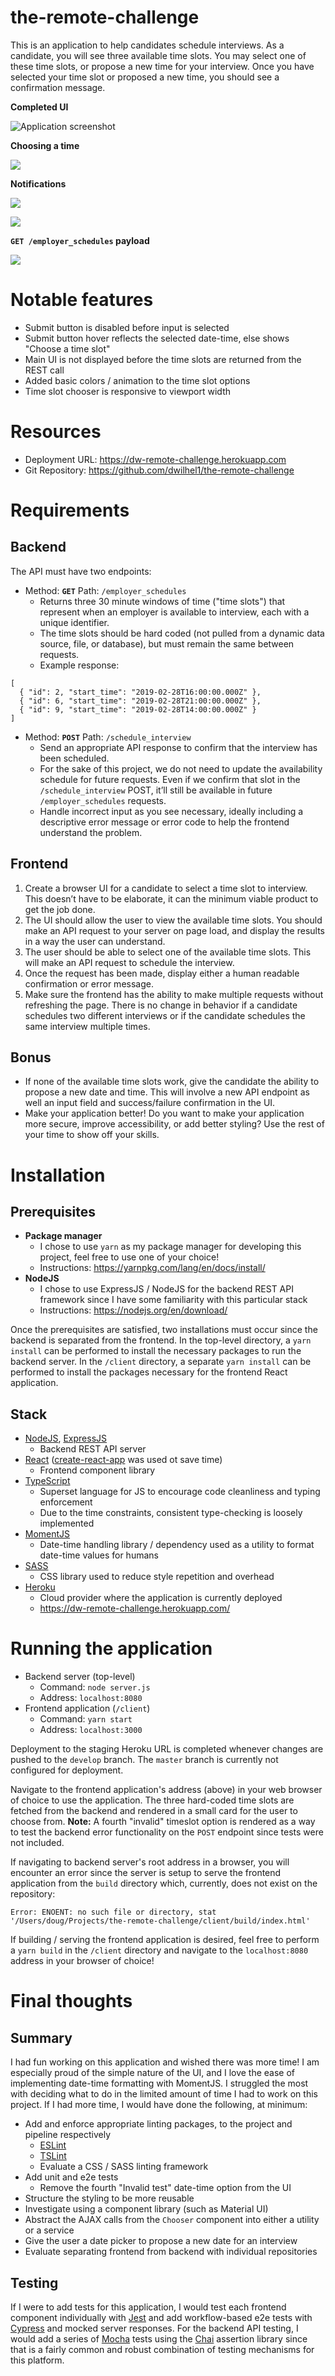 # the-remote-challenge

This is an application to help candidates schedule interviews. As a candidate, you will see three available time slots. You may select one of these time slots, or propose a new time for your interview. Once you have selected your time slot or proposed a new time, you should see a confirmation message.

**Completed UI**

![](https://i.imgur.com/hO5leeK.png "Application screenshot")

**Choosing a time**

![](https://i.imgur.com/BpEE0LT.gif)

**Notifications**

![](https://i.imgur.com/A6EBFq6.png)

![](https://i.imgur.com/TKkkdiz.png)

**`GET /employer_schedules` payload**

![](https://i.imgur.com/w33ccby.png)

# Notable features

* Submit button is disabled before input is selected
* Submit button hover reflects the selected date-time, else shows "Choose a time slot"
* Main UI is not displayed before the time slots are returned from the REST call
* Added basic colors / animation to the time slot options
* Time slot chooser is responsive to viewport width

# Resources

* Deployment URL: https://dw-remote-challenge.herokuapp.com
* Git Repository: https://github.com/dwilhel1/the-remote-challenge

# Requirements

## Backend

The API must have two endpoints:

* Method: **`GET`** Path: `/employer_schedules`
  * Returns three 30 minute windows of time ("time slots") that represent when an employer is available to interview, each with a unique identifier.
  * The time slots should be hard coded (not pulled from a dynamic data source, file, or database), but must remain the same between requests. 
  * Example response:
```
[
  { "id": 2, "start_time": "2019-02-28T16:00:00.000Z" },
  { "id": 6, "start_time": "2019-02-28T21:00:00.000Z" },
  { "id": 9, "start_time": "2019-02-28T14:00:00.000Z" }
]
```

* Method: **`POST`** Path: `/schedule_interview`
  * Send an appropriate API response to confirm that the interview has been scheduled.
  * For the sake of this project, we do not need to update the availability schedule for future requests. Even if we confirm that slot in the `/schedule_interview` POST, it’ll still be available in future `/employer_schedules` requests.
  * Handle incorrect input as you see necessary, ideally including a descriptive error message or error code to help the frontend understand the problem.
  
## Frontend

1. Create a browser UI for a candidate to select a time slot to interview. This doesn’t have to be elaborate, it can the minimum viable product to get the job done. 
2. The UI should allow the user to view the available time slots. You should make an API request to your server on page load, and display the results in a way the user can understand. 
3. The user should be able to select one of the available time slots. This will make an API request to schedule the interview.
4. Once the request has been made, display either a human readable confirmation or error message.
5. Make sure the frontend has the ability to make multiple requests without refreshing the page. There is no change in behavior if a candidate schedules two different interviews or if the candidate schedules the same interview multiple times.

## Bonus

* If none of the available time slots work, give the candidate the ability to propose a new date and time. This will involve a new API endpoint as well an input field and success/failure confirmation in the UI.
* Make your application better! Do you want to make your application more secure, improve accessibility, or add better styling? Use the rest of your time to show off your skills.

# Installation

## Prerequisites

* **Package manager**
  * I chose to use `yarn` as my package manager for developing this project, feel free to use one of your choice!
  * Instructions: https://yarnpkg.com/lang/en/docs/install/
* **NodeJS**
  * I chose to use ExpressJS / NodeJS for the backend REST API framework since I have some familiarity with this particular stack
  * Instructions: https://nodejs.org/en/download/
  
Once the prerequisites are satisfied, two installations must occur since the backend is separated from the frontend. In the top-level directory, a `yarn install` can be performed to install the necessary packages to run the backend server. In the `/client` directory, a separate `yarn install` can be performed to install the packages necessary for the frontend React application.

## Stack

* [NodeJS](https://nodejs.org/en/), [ExpressJS](https://expressjs.com/)
  * Backend REST API server
* [React](https://reactjs.org/) ([create-react-app](https://reactjs.org/docs/create-a-new-react-app.html) was used ot save time)
  * Frontend component library
* [TypeScript](https://www.typescriptlang.org/)
  * Superset language for JS to encourage code cleanliness and typing enforcement
  * Due to the time constraints, consistent type-checking is loosely implemented
* [MomentJS](https://momentjs.com/)
  * Date-time handling library / dependency used as a utility to format date-time values for humans
* [SASS](https://sass-lang.com/)
  * CSS library used to reduce style repetition and overhead
* [Heroku](https://dashboard.heroku.com/)
  * Cloud provider where the application is currently deployed
  * https://dw-remote-challenge.herokuapp.com/

# Running the application

* Backend server (top-level)
  * Command: `node server.js`
  * Address: `localhost:8080`
* Frontend application (`/client`)
  * Command: `yarn start`
  * Address: `localhost:3000`
  
Deployment to the staging Heroku URL is completed whenever changes are pushed to the `develop` branch. The `master` branch is currently not configured for deployment.
  
Navigate to the frontend application's address (above) in your web browser of choice to use the application. The three hard-coded time slots are fetched from the backend and rendered in a small card for the user to choose from. **Note:** A fourth "invalid" timeslot option is rendered as a way to test the backend error functionality on the `POST` endpoint since tests were not included.

If navigating to backend server's root address in a browser, you will encounter an error since the server is setup to serve the frontend application from the `build` directory which, currently, does not exist on the repository:

`Error: ENOENT: no such file or directory, stat '/Users/doug/Projects/the-remote-challenge/client/build/index.html'`

If building / serving the frontend application is desired, feel free to perform a `yarn build` in the `/client` directory and navigate to the `localhost:8080` address in your browser of choice!

# Final thoughts

## Summary

I had fun working on this application and wished there was more time! I am especially proud of the simple nature of the UI, and I love the ease of implementing date-time formatting with MomentJS. I struggled the most with deciding what to do in the limited amount of time I had to work on this project. If I had more time, I would have done the following, at minimum:

* Add and enforce appropriate linting packages, to the project and pipeline respectively
  * [ESLint](https://eslint.org/)
  * [TSLint](https://palantir.github.io/tslint/)
  * Evaluate a CSS / SASS linting framework
* Add unit and e2e tests
  * Remove the fourth "Invalid test" date-time option from the UI
* Structure the styling to be more reusable
* Investigate using a component library (such as Material UI)
* Abstract the AJAX calls from the `Chooser` component into either a utility or a service
* Give the user a date picker to propose a new date for an interview
* Evaluate separating frontend from backend with individual repositories

## Testing

If I were to add tests for this application, I would test each frontend component individually with [Jest](https://jestjs.io/docs/en/tutorial-react) and add workflow-based e2e tests with [Cypress](https://www.cypress.io/) and mocked server responses. For the backend API testing, I would add a series of [Mocha](https://mochajs.org/) tests using the [Chai](https://www.chaijs.com/) assertion library since that is a fairly common and robust combination of testing mechanisms for this platform.
